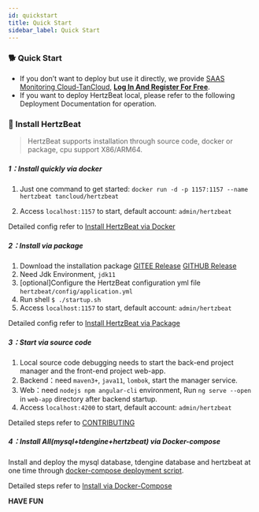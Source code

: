 ```yaml
---
id: quickstart  
title: Quick Start    
sidebar_label: Quick Start    
---
```


### 🐕 Quick Start

- If you don’t want to deploy but use it directly, we provide [SAAS Monitoring Cloud-TanCloud](https://console.tancloud.cn), **[Log In And Register For Free](https://console.tancloud.cn)**.
- If you want to deploy HertzBeat local, please refer to the following Deployment Documentation for operation.

### 🍞 Install HertzBeat

> HertzBeat supports installation through source code, docker or package, cpu support X86/ARM64.

##### 1：Install quickly via docker

1. Just one command to get started: `docker run -d -p 1157:1157 --name hertzbeat tancloud/hertzbeat`

2. Access `localhost:1157` to start, default account: `admin/hertzbeat`

Detailed config refer to [Install HertzBeat via Docker](https://hertzbeat.com/docs/start/docker-deploy)

##### 2：Install via package

1. Download the installation package [GITEE Release](https://gitee.com/dromara/hertzbeat/releases) [GITHUB Release](https://github.com/dromara/hertzbeat/releases)
2. Need Jdk Environment, `jdk11`
3. [optional]Configure the HertzBeat configuration yml file `hertzbeat/config/application.yml`
4. Run shell `$ ./startup.sh `
5. Access `localhost:1157` to start, default account: `admin/hertzbeat`

Detailed config refer to [Install HertzBeat via Package](https://hertzbeat.com/docs/start/package-deploy)

##### 3：Start via source code

1. Local source code debugging needs to start the back-end project manager and the front-end project web-app.
2. Backend：need `maven3+`, `java11`, `lombok`, start the manager service.
3. Web：need `nodejs npm angular-cli` environment, Run `ng serve --open` in `web-app` directory after backend startup.
4. Access `localhost:4200` to start, default account: `admin/hertzbeat`

Detailed steps refer to [CONTRIBUTING](../others/contributing)   

##### 4：Install All(mysql+tdengine+hertzbeat) via Docker-compose

Install and deploy the mysql database, tdengine database and hertzbeat at one time through [docker-compose deployment script](https://github.com/dromara/hertzbeat/tree/master/script/docker-compose).

Detailed steps refer to [Install via Docker-Compose](https://github.com/dromara/hertzbeat/tree/master/script/docker-compose)

**HAVE FUN**  
